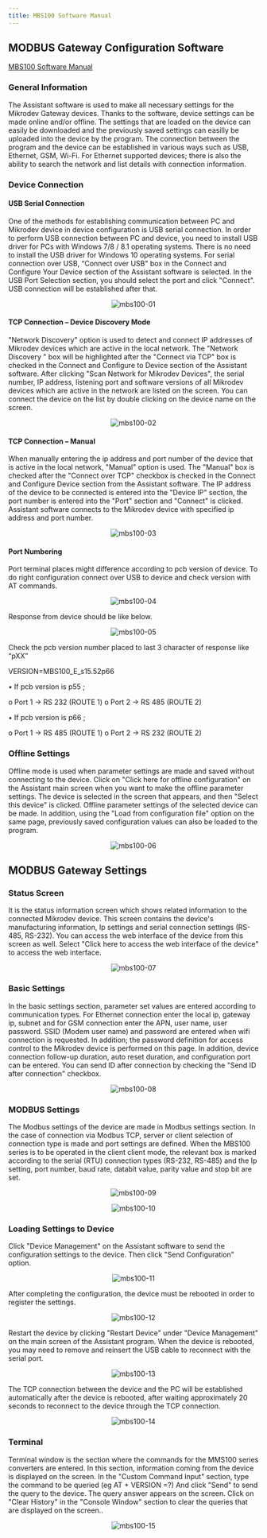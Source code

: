 ```yaml
---
title: MBS100 Software Manual
---
```


## MODBUS Gateway Configuration Software

[MBS100 Software Manual](https://www.mikrodev.com/wp-content/uploads/2023/01/MIKRODEV_MBS100_SM_EN.pdf)

### General Information

The Assistant software is used to make all necessary settings for the Mikrodev Gateway
devices. Thanks to the software, device settings can be made online and/or offline. The
settings that are loaded on the device can easily be downloaded and the previously saved
settings can easilly be uploaded into the device by the program.
The connection between the program and the device can be established in various ways
such as USB, Ethernet, GSM, Wi-Fi. For Ethernet supported devices; there is also the ability
to search the network and list details with connection information.

### Device Connection

#### USB Serial Connection

One of the methods for establishing communication between PC and Mikrodev device in
device configuration is USB serial connection. In order to perform USB connection
between PC and device, you need to install USB driver for PCs with Windows 7/8 / 8.1
operating systems. There is no need to install the USB driver for Windows 10 operating
systems. For serial connection over USB, “Connect over USB" box in the Connect and
Configure Your Device section of the Assistant software is selected. In the USB Port
Selection section, you should select the port and click "Connect". USB connection will be
established after that.

<center>

![mbs100-01](/img/mbs100-01.png)

</center>

#### TCP Connection – Device Discovery Mode

"Network Discovery" option is used to detect and connect IP addresses of Mikrodev
devices which are active in the local network. The "Network Discovery " box will be
highlighted after the "Connect via TCP" box is checked in the Connect and Configure to
Device section of the Assistant software. After clicking "Scan Network for Mikrodev
Devices", the serial number, IP address, listening port and software versions of all Mikrodev devices which are active in the network are listed on the screen. You
can connect the device on the list by double clicking on the device name on the screen.

<center>

![mbs100-02](/img/mbs100-02.png)

</center>

#### TCP Connection – Manual

When manually entering the ip address and port number of the device that is active in
the local network, "Manual" option is used. The "Manual" box is checked after the
"Connect over TCP" checkbox is checked in the Connect and Configure Device section
from the Assistant software. The IP address of the device to be connected is entered into
the "Device IP" section, the port number is entered into the "Port" section and "Connect"
is clicked. Assistant software connects to the Mikrodev device with specified ip
address and port number.

<center>

![mbs100-03](/img/mbs100-03.png)

</center>

#### Port Numbering 

Port terminal places might difference according to pcb version of device. To do right configuration connect over USB to device and check version with AT commands.

<center>

![mbs100-04](/img/mbs100-04.png)

</center>

Response from device should be like below.

<center>

![mbs100-05](/img/mbs100-05.png)

</center>

Check the pcb version number placed to last 3 character of response like “pXX”


VERSION=MBS100_E_s15.52p66

•	If pcb version is p55 ; 

o	Port 1 -> RS 232 (ROUTE 1)
o	Port 2 -> RS 485 (ROUTE 2)

•	If pcb version is p66 ;

o	Port 1 -> RS 485 (ROUTE 1)
o	Port 2 -> RS 232 (ROUTE 2)


### Offline Settings

Offline mode is used when parameter settings are made and saved without connecting to
the device. Click on "Click here for offline configuration" on the Assistant main screen
when you want to make the offline parameter settings. The device is selected in the
screen that appears, and then "Select this device" is clicked. Offline parameter
settings of the selected device can be made. In addition, using the "Load from
configuration file" option on the same page, previously saved configuration values can
also be loaded to the program.

<center>

![mbs100-06](/img/mbs100-06.png)

</center>

## MODBUS Gateway Settings

### Status Screen

It is the status information screen which shows related information to the connected
Mikrodev device. This screen contains the device's manufacturing information, Ip settings
and serial connection settings (RS-485, RS-232). You can access the web
interface of the device from this screen as well. Select "Click here to access the web
interface of the device" to access the web interface.

<center>

![mbs100-07](/img/mbs100-07.png)

</center>

### Basic Settings

In the basic settings section, parameter set values are entered according to
communication types. For Ethernet connection enter the local ip, gateway ip, subnet and
for GSM connection enter the APN, user name, user password. SSID (Modem user name)
and password are entered when wifi connection is requested. In addition; the password
definition for access control to the Mikrodev device is performed on this page. In
addition, device connection follow-up duration, auto reset duration, and configuration
port can be entered. You can send ID after connection by checking the "Send ID after
connection" checkbox.

<center>

![mbs100-08](/img/mbs100-08.png)

</center>

### MODBUS Settings

The Modbus settings of the device are made in Modbus settings section. In the case of
connection via Modbus TCP, server or client selection of connection type is made and port
settings are defined. When the MBS100 series is to be operated in the client client mode, the
relevant box is marked according to the serial (RTU) connection types (RS-232, RS-485) and
the Ip setting, port number, baud rate, databit value, parity value and stop bit are set.

<center>

![mbs100-09](/img/mbs100-09.png)

</center>

<center>

![mbs100-10](/img/mbs100-10.png)

</center>

### Loading Settings to Device

Click "Device Management" on the Assistant software to send the configuration settings
to the device. Then click "Send Configuration" option.

<center>

![mbs100-11](/img/mbs100-11.png)

</center>

After completing the configuration, the device must be rebooted in order to register the
settings.

<center>

![mbs100-12](/img/mbs100-12.png)

</center>

Restart the device by clicking "Restart Device" under "Device Management" on the main
screen of the Assistant program. When the device is rebooted, you may need to remove
and reinsert the USB cable to reconnect with the serial port. 

<center>

![mbs100-13](/img/mbs100-13.png)

</center>

The TCP connection between the device and the PC will be established automatically after
the device is rebooted, after waiting approximately 20 seconds to reconnect to the device
through the TCP connection.

<center>

![mbs100-14](/img/mbs100-14.png)

</center>

### Terminal

Terminal window is the section where the commands for the MMS100 series converters are
entered. In this section, information coming from the device is displayed on the screen. In the
"Custom Command Input" section, type the command to be queried (eg AT + VERSION =?)
And click "Send" to send the query to the device. The query answer appears on the screen.
Click on "Clear History" in the "Console Window" section to clear the queries that
are displayed on the screen..

<center>

![mbs100-15](/img/mbs100-15.png)

</center>